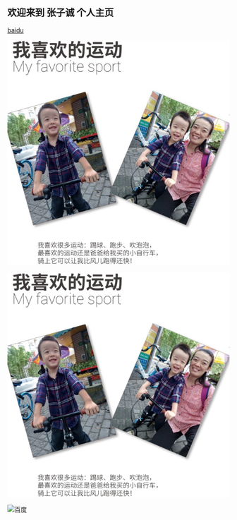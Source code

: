 ## 欢迎来到 张子诚 个人主页





[baidu](www.baidu.com) 

![11月6日  作业](https://github.com/zzc-zone/zzc-zone.github.io/blob/master/PIC/zzc1.jpg)

![作业](https://github.com/zzc-zone/zzc-zone.github.io/blob/master/zzc1.jpg)

![百度](https://www.baidu.com/img/bd_logo1.png)
